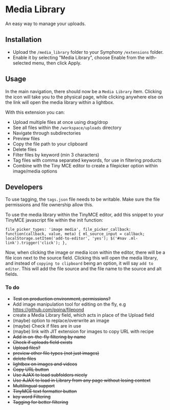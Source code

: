 # Media Library

An easy way to manage your uploads.

## Installation

- Upload the `/media_library` folder to your Symphony `/extensions` folder.
- Enable it by selecting "Media Library", choose Enable from the with-selected menu, then click Apply.

## Usage

In the main navigation, there should now be a `Media Library` item. Clicking the icon will take you to the physical page, while clicking anywhere else on the link will open the media library within a lightbox.

With this extension you can:

- Upload multiple files at once using drag/drop
- See all files within the `/workspace/uploads` directory
- Navigate through subdirectories
- Preview files
- Copy the file path to your clipboard
- Delete files
- Filter files by keyword (min 3 characters)
- Tag files with comma separated keywords, for use in filtering products
- Combine with the Tiny MCE editor to create a filepicker option within image/media options

## Developers

To use tagging, the `tags.json` file needs to be writable. Make sure the file permissions and file ownership allow this.

To use the media library within the TinyMCE editor, add this snippet to your TinyMCE javascript file within the init function:

`
file_picker_types: 'image media',
file_picker_callback: function(callback, value, meta) {
	ml_source_input = callback;
	localStorage.setItem('add-to-editor', 'yes');
	$('#nav .ml-link').trigger('click');
},
`

Now, when clicking the image or media icon within the editor, there will be a file icon next to the source field. Clicking this will open the media library, and instead of `copying to clipboard` being an option, it will say `add to editor`. This will add the file source and the file name to the source and alt fields.

### To do

- ~~Test on production environment, permissions?~~
- Add image manipulation tool for editing on the fly, e.g https://github.com/pqina/filepond
- create a Media Library field, which acts in place of the Upload field
- (maybe) option to replace/overwrite an image
- (maybe) Check if files are in use
- (maybe) link with JIT extension for images to copy URL with recipe
- ~~Add in on-the-fly filtering by name~~
- ~~Check if uploads field exists~~
- ~~Upload files?~~
- ~~preview other file types (not just images)~~
- ~~delete files~~
- ~~lightbox on images and videos~~
- ~~Copy URL button~~
- ~~Use AJAX to load subfolders nicely~~
- ~~Use AJAX to load in Library from any page without losing context~~
- ~~Multilingual support~~
- ~~TinyMCE text formatter button~~
- ~~key word Filtering~~
- ~~Tagging for better filtering~~
